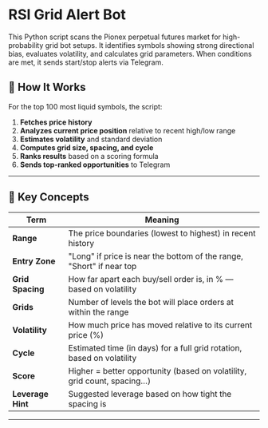 # RSI Grid Alert Bot

This Python script scans the Pionex perpetual futures market for high-probability grid bot setups. It identifies symbols showing strong directional bias, evaluates volatility, and calculates grid parameters. When conditions are met, it sends start/stop alerts via Telegram.

## 🔧 How It Works

For the top 100 most liquid symbols, the script:

1. **Fetches price history**
2. **Analyzes current price position** relative to recent high/low range
3. **Estimates volatility** and standard deviation
4. **Computes grid size, spacing, and cycle**
5. **Ranks results** based on a scoring formula
6. **Sends top-ranked opportunities** to Telegram

---

## 🧠 Key Concepts

| Term          | Meaning                                                                 |
|---------------|-------------------------------------------------------------------------|
| **Range**     | The price boundaries (lowest to highest) in recent history              |
| **Entry Zone**| "Long" if price is near the bottom of the range, "Short" if near top    |
| **Grid Spacing** | How far apart each buy/sell order is, in % — based on volatility     |
| **Grids**     | Number of levels the bot will place orders at within the range          |
| **Volatility**| How much price has moved relative to its current price (%)              |
| **Cycle**     | Estimated time (in days) for a full grid rotation, based on volatility  |
| **Score**     | Higher = better opportunity (based on volatility, grid count, spacing…) |
| **Leverage Hint** | Suggested leverage based on how tight the spacing is                |

---

